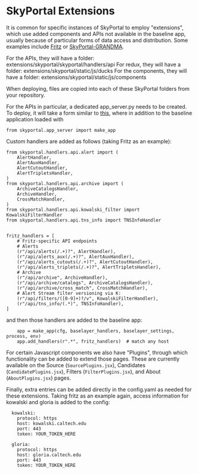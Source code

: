 # SkyPortal Extensions

It is common for specific instances of SkyPortal to employ "extensions", which use added components and APIs not available in the baseline app, usually because of particular forms of data access and distribution. Some examples include [Fritz](https://github.com/fritz-marshal/fritz) or [SkyPortal-GRANDMA](https://github.com/grandma-collaboration/icare).

For the APIs, they will have a folder: extensions/skyportal/skyportal/handlers/api
For redux, they will have a folder: extensions/skyportal/static/js/ducks
For the components, they will have a folder: extensions/skyportal/static/js/components

When deploying, files are copied into each of these SkyPortal folders from your repository.

For the APIs in particular, a dedicated app_server.py needs to be created. To deploy, it will take a form similar to [this](https://github.com/fritz-marshal/fritz/blob/main/extensions/skyportal/skyportal/app_server_fritz.py), where in addition to the baseline application loaded with

```from skyportal.app_server import make_app```

Custom handlers are added as follows (taking Fritz as an example):

```
from skyportal.handlers.api.alert import (
    AlertHandler,
    AlertAuxHandler,
    AlertCutoutHandler,
    AlertTripletsHandler,
)
from skyportal.handlers.api.archive import (
    ArchiveCatalogsHandler,
    ArchiveHandler,
    CrossMatchHandler,
)
from skyportal.handlers.api.kowalski_filter import KowalskiFilterHandler
from skyportal.handlers.api.tns_info import TNSInfoHandler


fritz_handlers = [
    # Fritz-specific API endpoints
    # Alerts
    (r"/api/alerts(/.+)?", AlertHandler),
    (r"/api/alerts_aux(/.+)?", AlertAuxHandler),
    (r"/api/alerts_cutouts(/.+)?", AlertCutoutHandler),
    (r"/api/alerts_triplets(/.+)?", AlertTripletsHandler),
    # Archive
    (r"/api/archive", ArchiveHandler),
    (r"/api/archive/catalogs", ArchiveCatalogsHandler),
    (r"/api/archive/cross_match", CrossMatchHandler),
    # Alert Stream filter versioning via K:
    (r"/api/filters/([0-9]+)?/v", KowalskiFilterHandler),
    (r"/api/tns_info/(.*)", TNSInfoHandler),
]
```

and then those handlers are added to the baseline app:

```
    app = make_app(cfg, baselayer_handlers, baselayer_settings, process, env)
    app.add_handlers(r".*", fritz_handlers)  # match any host
```

For certain Javascript components we also have "Plugins", through which functionality can be added to extend those pages. These are currently available on the Source (`SourcePlugins.jsx`), Candidates (`CandidatePlugins.jsx`), Filters (`FilterPlugins.jsx`), and About (`AboutPlugins.jsx`) pages.

Finally, extra entries can be added directly in the config.yaml as needed for these extensions. Taking fritz as an example again, access information for kowalski and gloria is added to the config:

```
  kowalski:
    protocol: https
    host: kowalski.caltech.edu
    port: 443
    token: YOUR_TOKEN_HERE

  gloria:
    protocol: https
    host: gloria.caltech.edu
    port: 443
    token: YOUR_TOKEN_HERE
```
